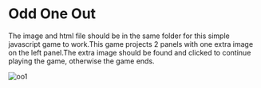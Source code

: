 #  Odd One Out

The image and html file should be in the same folder for this simple javascript game to work.This game projects 2 panels 
with one extra image on the left panel.The extra image should be found and clicked to continue playing the game, otherwise
the game ends.

![oo1](https://cloud.githubusercontent.com/assets/15719313/16352306/1bb7e080-3a3b-11e6-9183-573fb970f8ab.PNG)
